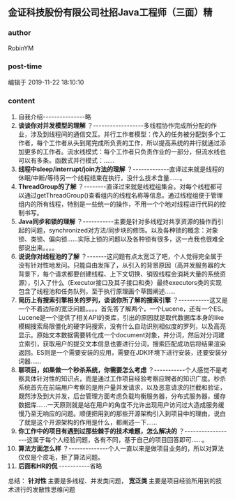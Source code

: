 ## 金证科技股份有限公司社招Java工程师（三面）精
### author 
RobinYM
### post-time 

编辑于  2019-11-22 18:10:10
### content 
<div class="post-topic-des nc-post-content">
 <ol>
  <li>
   自我介绍---------------略
  </li>
  <li>
   <strong>
    谈谈你对并发模型的理解
   </strong>
   ？------------------多线程协作完成所分配的作业，涉及到线程间的通信交互。并行工作者模型：传入的任务被分配到多个工作者，每个工作者从头到尾完成所负责的工作，所以提高系统的并行就通过添加更多的工作者。流水线模式：每个工作者只负责作业的一部分，但流水线也可以有多条。函数式并行模式：……
  </li>
  <li>
   <strong>
    线程中sleep/interrupt/join方法的理解
   </strong>
   ？-------------直译过来就是线程的休眠/中断/等待另一个线程结束在执行，没什么技术含量……。
  </li>
  <li>
   <strong>
    ThreadGroup的了解
   </strong>
   ？--------直译过来就是线程组集合。对每个线程都可以通过getThreadGroup()查看组内的线程名称等信息。通过线程组便于管理组内的所有线程，特别是一些统一的操作，不用一个个地对线程进行代码的控制书写。
  </li>
  <li>
   <strong>
    Java同步和锁的理解
   </strong>
   ？-----------主要是针对多线程对共享资源的操作而引起的问题，synchronized对方法/同步块的修饰。以及各种锁的概念：对象锁、类锁、偏向锁……实际上锁的问题以及各种锁有很多，这一点我也很难全部说出来。。。。
  </li>
  <li>
   <strong>
    说说你对线程池的了解
   </strong>
   ？-------这问题有点太宽泛了吧，个人觉得完全属于没有针对性地发问。只能自由发挥了，从引入的背景原因（高并发服务器的大背景下，每个请求都要创建线程、上下文切换、销毁线程会消耗大量的系统资源），引入了什么（Executor接口及其子接口和类）最终executors类的实现包含了线程池和任务队列，至于执行原理画个草图阐述……
  </li>
  <li>
   <strong>
    简历上有搜索引擎相关的罗列，谈谈你所了解的搜索引擎
   </strong>
   ？-----------这又是一个不着边际的宽泛问题。。。。首先答了解两个，一个Lucene，还有一个ES。Lucene是一个提供了相关API的类库，引出的原因就是取代数据库本身的like模糊搜索局限僵化的硬字码搜索，没有什么自动识别相似度的罗列，以及高亮显示。原始文本数据需要转化成一个document对象，并分词，然后对分词建立索引，获取用户的提交文本信息也要进行分词，搜索匹配成功后将结果渲染返回。ES则是一个需要安装的应用，需要在JDK环境下进行安装，还要安装分词器……
  </li>
  <li>
   <strong>
    聊项目，如果做一个秒杀系统，你需要怎么考虑
   </strong>
   ？-----------个人感觉不是考察具体针对性的知识点，而是通过工作项目经验考察应聘者的知识广度。秒杀系统首先在前端用户考察的是用户量并发请求，以及恶意请求的拦截和验证，既然涉及到大并发，后台管理方面考虑负载均衡服务器，分布式服务器，缓存数据库……一天原则就是站在用户的角度不允许出现用户访问过大造成服务缓慢乃至无响应的问题。顺便把用到的那些开源架构引入到项目中的理由，说白了就是这个开源架构的作用是什么，都阐述一下……
  </li>
  <li>
   <strong>
    你工作中的项目有遇到过那些棘手的技术难题，怎么解决的
   </strong>
   ？------------------这属于每个人经验问题，各有不同，基于自己的项目回答即可……。
  </li>
  <li>
   <strong>
    算法方面怎么样
   </strong>
   ？--------------个人一直以来是做项目业务的，所以对算法仅仅是个皮毛，拒了算法问题。
  </li>
  <li>
   <strong>
    后面和HR的侃
   </strong>
   -----------省略
  </li>
 </ol>
 <p>
  总结：
  <strong>
   针对性
  </strong>
  主要是多线程、并发类问题，
  <strong>
   宽泛类
  </strong>
  主要是项目经验所用到的技术进行的发散性思维问题
 </p>
 <div>
  <br/>
 </div>
</div>
